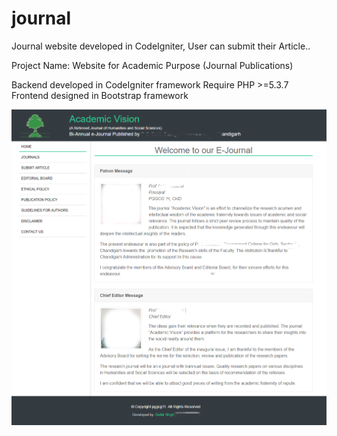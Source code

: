 # journal
Journal website developed in CodeIgniter, User can submit their Article.. 

Project Name: Website for Academic Purpose (Journal Publications)

Backend developed in CodeIgniter framework
Require PHP >=5.3.7 
Frontend designed in Bootstrap framework
 
![Screenshot](Screenshot_Journal.png)
